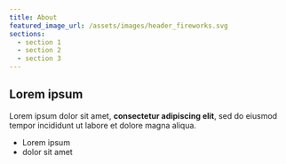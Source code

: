 ```yaml
---
title: About
featured_image_url: /assets/images/header_fireworks.svg
sections:
  - section 1
  - section 2
  - section 3
---
```

## Lorem ipsum

Lorem ipsum dolor sit amet, **consectetur adipiscing elit**, sed do eiusmod tempor incididunt ut labore et dolore magna aliqua.

- Lorem ipsum
- dolor sit amet
